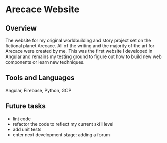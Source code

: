 # Arecace Website
## Overview
The website for my original worldbuilding and story project set on the fictional planet Arecace. All of the writing and the majority of the art for Arecace were created by me. This was the first website I developed in Angular and remains my testing ground to figure out how to build new web components or learn new techniques.

 ## Tools and Languages
 Angular, Firebase, Python, GCP

## Future tasks
- lint code
- refactor the code to reflect my current skill level
- add unit tests
- enter next development stage: adding a forum
